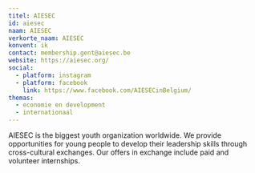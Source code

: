 ```yaml
---
titel: AIESEC
id: aiesec
naam: AIESEC
verkorte_naam: AIESEC
konvent: ik
contact: membership.gent@aiesec.be
website: https://aiesec.org/
social:
  - platform: instagram
  - platform: facebook
    link: https://www.facebook.com/AIESECinBelgium/
themas:
  - economie en development
  - internationaal
---
```


AIESEC is the biggest youth organization worldwide. We provide opportunities for young people to develop their leadership skills through cross-cultural exchanges. Our offers in exchange include paid and volunteer internships.
